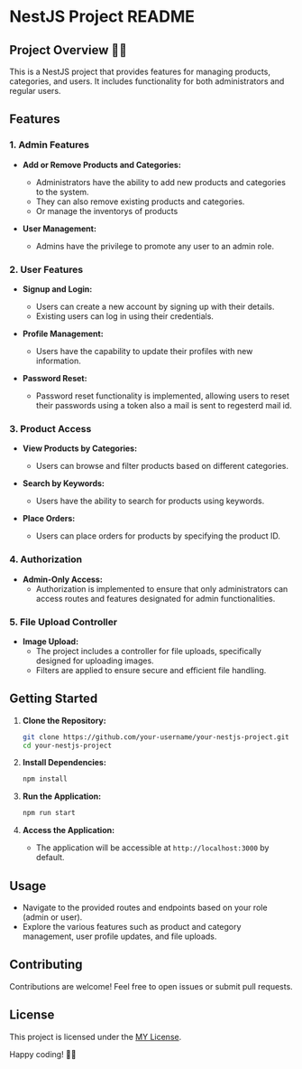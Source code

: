 # NestJS Project README

## Project Overview 🚀✨

This is a NestJS project that provides features for managing products, categories, and users. It includes functionality for both administrators and regular users.

## Features

### 1. Admin Features

- **Add or Remove Products and Categories:**
  - Administrators have the ability to add new products and categories to the system.
  - They can also remove existing products and categories.
  - Or manage the inventorys of products

- **User Management:**
  - Admins have the privilege to promote any user to an admin role.

### 2. User Features

- **Signup and Login:**
  - Users can create a new account by signing up with their details.
  - Existing users can log in using their credentials.

- **Profile Management:**
  - Users have the capability to update their profiles with new information.

- **Password Reset:**
  - Password reset functionality is implemented, allowing users to reset their passwords using a token also a mail is sent to regesterd mail id.

### 3. Product Access

- **View Products by Categories:**
  - Users can browse and filter products based on different categories.

- **Search by Keywords:**
  - Users have the ability to search for products using keywords.

- **Place Orders:**
  - Users can place orders for products by specifying the product ID.

### 4. Authorization

- **Admin-Only Access:**
  - Authorization is implemented to ensure that only administrators can access routes and features designated for admin functionalities.

### 5. File Upload Controller

- **Image Upload:**
  - The project includes a controller for file uploads, specifically designed for uploading images.
  - Filters are applied to ensure secure and efficient file handling.

## Getting Started

1. **Clone the Repository:**
   ```bash
   git clone https://github.com/your-username/your-nestjs-project.git
   cd your-nestjs-project
   ```

2. **Install Dependencies:**
   ```bash
   npm install
   ```

3. **Run the Application:**
   ```bash
   npm run start
   ```

4. **Access the Application:**
   - The application will be accessible at `http://localhost:3000` by default.

## Usage

- Navigate to the provided routes and endpoints based on your role (admin or user).
- Explore the various features such as product and category management, user profile updates, and file uploads.

## Contributing

Contributions are welcome! Feel free to open issues or submit pull requests.

## License

This project is licensed under the [ MY License](LICENSE).

Happy coding! 🚀✨
